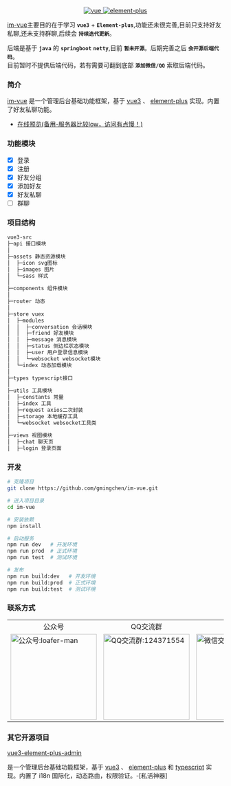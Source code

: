 <p align="center">
  <a href="https://github.com/vuejs/vue-next">
    <img src="https://img.shields.io/badge/vue-3.0-brightgreen.svg" alt="vue">
  </a>
  <a href="https://github.com/element-plus/element-plus">
    <img src="https://img.shields.io/badge/element--plus-1.x-brightgreen.svg" alt="element-plus">
  </a>
</p>

[im-vue](https://github.com/gmingchen/im-vue)主要目的在于学习 __`vue3`__ + __`Element-plus`__,功能还未很完善,目前只支持好友私聊,还未支持群聊,后续会 __`持续迭代更新`__。

后端是基于 __`java`__ 的 __`springboot`__ __`netty`__,目前 __`暂未开源`__。后期完善之后 __`会开源后端代码`__。<br>
目前暂时不提供后端代码，若有需要可翻到底部 __`添加微信/QQ`__ 索取后端代码。

### 简介

[im-vue](https://github.com/gmingchen/im-vue) 是一个管理后台基础功能框架，基于 [vue3](https://github.com/vuejs/vue-next) 、 [element-plus](https://github.com/element-plus/element-plus) 实现。内置了好友私聊功能。

- [在线预览(备用-服务器比较low，访问有点慢！)](http://139.196.182.46:8807)

### 功能模块

- [x] 登录
- [x] 注册
- [x] 好友分组
- [x] 添加好友
- [x] 好友私聊
- [ ] 群聊

### 项目结构

```bash
vue3-src
├─api 接口模块
│
├─assets 静态资源模块
│  ├─icon svg图标
│  ├─images 图片
│  └─sass 样式
│ 
├─components 组件模块
│ 
├─router 动态
│ 
├─store vuex
│  ├─modules
│  │  ├─conversation 会话模块
│  │  ├─friend 好友模块
│  │  ├─message 消息模块
│  │  ├─status 侧边栏状态模块
│  │  ├─user 用户登录信息模块
│  │  └─websocket websocket模块
│  └─index 动态加载模块
│ 
├─types typescript接口
│ 
├─utils 工具模块
│  ├─constants 常量
│  ├─index 工具
│  ├─request axios二次封装
│  ├─storage 本地缓存工具
│  └─websocket websocket工具类
│
├─views 视图模块
│  ├─chat 聊天页
│  ├─login 登录页面

```

### 开发

```bash
# 克隆项目
git clone https://github.com/gmingchen/im-vue.git

# 进入项目目录
cd im-vue

# 安装依赖
npm install

# 启动服务
npm run dev   # 开发环境
npm run prod  # 正式环境
npm run test  # 测试环境

# 发布
npm run build:dev   # 开发环境
npm run build:prod  # 正式环境
npm run build:test  # 测试环境
```

### 联系方式

<table>
  <tr align="center">
    <td>公众号</td>
    <td>QQ交流群</td>
    <td>微信</td>
    <td>QQ</td>
  </tr>
  <tr>
    <td>
      <img src="http://139.196.182.46:8800/material/official-account-qr-code.jpg" width="200px" title="公众号" alt="公众号:loafer-man" />
    </td>
    <td>
      <img src="http://139.196.182.46:8800/material/qq-group-qr-code.jpg" width="200px" title="QQ交流群" alt="QQ交流群:124371554" />
    </td>
    <td>
      <img src="http://139.196.182.46:8800/material/wechat-group-qr-code.jpg" width="200px" title="微信交流群" alt="微信交流群:124371554" />
    </td>
    <td>
      <img src="http://139.196.182.46:8800/material/wechat-qr-code-1.jpg" width="200px" title="微信" alt="微信:Gy1240235512" />
    </td>
    <td>
      <img src="http://139.196.182.46:8800/material/qq-qr-code.jpg" width="200px" title="QQ" alt="QQ:1240235512" />
    </td>
  </tr>
</table>

### 其它开源项目

[vue3-element-plus-admin](https://github.com/gmingchen/vue3-element-plus-admin)

是一个管理后台基础功能框架，基于 [vue3](https://github.com/vuejs/vue-next) 、 [element-plus](https://github.com/element-plus/element-plus) 和 [typescript](https://github.com/microsoft/TypeScript) 实现。内置了 i18n 国际化，动态路由，权限验证。-[私活神器]
